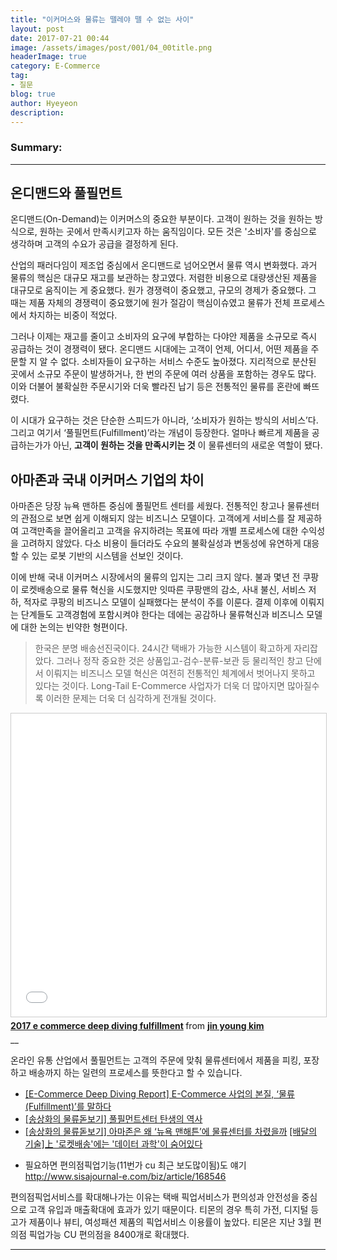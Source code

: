 ```yaml
---
title: "이커머스와 물류는 뗄레야 뗄 수 없는 사이"
layout: post
date: 2017-07-21 00:44
image: /assets/images/post/001/04_00title.png
headerImage: true
category: E-Commerce
tag:
- 질문
blog: true
author: Hyeyeon
description:
---
```


### Summary:



---

## 온디맨드와 풀필먼트

온디맨드(On-Demand)는 이커머스의 중요한 부분이다. 고객이 원하는 것을 원하는 방식으로, 원하는 곳에서 만족시키고자 하는 움직임이다. 모든 것은 '소비자'를 중심으로 생각하며 고객의 수요가 공급을 결정하게 된다.

산업의 패러다임이 제조업 중심에서 온디맨드로 넘어오면서 물류 역시 변화했다. 과거 물류의 핵심은 대규모 재고를 보관하는 창고였다. 저렴한 비용으로 대량생산된 제품을 대규모로 움직이는 게 중요했다. 원가 경쟁력이 중요했고, 규모의 경제가 중요했다. 그 때는 제품 자체의 경쟁력이 중요했기에 원가 절감이 핵심이슈였고 물류가 전체 프로세스에서 차지하는 비중이 적었다.

그러나 이제는 재고를 줄이고 소비자의 요구에 부합하는 다야안 제품을 소규모로 즉시 공급하는 것이 경쟁력이 됐다. 온디맨드 시대에는 고객이 언제, 어디서, 어떤 제품을 주문할 지 알 수 없다. 소비자들이 요구하는 서비스 수준도 높아졌다. 지리적으로 분산된 곳에서 소규모 주문이 발생하거나, 한 번의 주문에 여러 상품을 포함하는 경우도 많다. 이와 더불어 불확실한 주문시기와 더욱 빨라진 납기 등은 전통적인 물류를 혼란에 빠뜨렸다.

이 시대가 요구하는 것은 단순한 스피드가 아니라, ‘소비자가 원하는 방식의 서비스’다. 그리고 여기서 ‘풀필먼트(Fulfillment)’라는 개념이 등장한다. 얼마나 빠르게 제품을 공급하는가가 아닌, **고객이 원하는 것을 만족시키는 것** 이 물류센터의 새로운 역할이 됐다.


## 아마존과 국내 이커머스 기업의 차이

아마존은 당장 뉴욕 맨하튼 중심에 풀필먼트 센터를 세웠다. 전통적인 창고나 물류센터의 관점으로 보면 쉽게 이해되지 않는 비즈니스 모델이다. 고객에게 서비스를 잘 제공하여 고객만족을 끌어올리고 고객을 유지하려는 목표에 따라 개별 프로세스에 대한 수익성을 고려하지 않았다. 다소 비용이 들더라도 수요의 불확실성과 변동성에 유연하게 대응할 수 있는 로봇 기반의 시스템을 선보인 것이다.

이에 반해 국내 이커머스 시장에서의 물류의 입지는 그리 크지 않다. 불과 몇년 전 쿠팡이 로켓배송으로 물류 혁신을 시도했지만 잇따른 쿠팡맨의 감소, 사내 불신, 서비스 저하, 적자로 쿠팡의 비즈니스 모델이 실패했다는 분석이 주를 이룬다. 결제 이후에 이뤄지는 단계들도 고객경험에 포함시켜야 한다는 데에는 공감하나 물류혁신과 비즈니스 모델에 대한 논의는 빈약한 형편이다.

> 한국은 분명 배송선진국이다. 24시간 택배가 가능한 시스템이 확고하게 자리잡았다. 그러나 정작 중요한 것은 상품입고-검수-분류-보관 등 물리적인 창고 단에서 이뤄지는 비즈니스 모델 혁신은 여전히 전통적인 체계에서 벗어나지 못하고 있다는 것이다. Long-Tail E-Commerce 사업자가 더욱 더 많아지면 많아질수록 이러한 문제는 더욱 더 심각하게 전개될 것이다.

<iframe src="//www.slideshare.net/slideshow/embed_code/key/wSUEjHIYggVz0J" width="595" height="485" frameborder="0" marginwidth="0" marginheight="0" scrolling="no" style="border:1px solid #CCC; border-width:1px; margin-bottom:5px; max-width: 100%;" allowfullscreen> </iframe> <div style="margin-bottom:5px"> <strong> <a href="//www.slideshare.net/human5804/2017-e-commerce-deep-diving-fulfillment" title="2017 e commerce deep diving fulfillment" target="_blank">2017 e commerce deep diving fulfillment</a> </strong> from <strong><a target="_blank" href="https://www.slideshare.net/human5804">jin young kim</a></strong> </div> __



온라인 유통 산업에서 풀필먼트는 고객의 주문에 맞춰 물류센터에서 제품을 피킹, 포장하고 배송까지 하는 일련의 프로세스를 뜻한다고 할 수 있습니다.



* [[E-Commerce Deep Diving Report] E-Commerce 사업의 본질, ‘물류(Fulfillment)’를 말하다](http://verticalplatform.kr/archives/8852)
* [[송상화의 물류돋보기] 풀필먼트센터 탄생의 역사](http://www.clomag.co.kr/article/2365)
* [[송상화의 물류돋보기] 아마존은 왜 ‘뉴욕 맨해튼’에 물류센터를 차렸을까](http://www.clomag.co.kr/article/2373)
[[배달의 기술]上 '로켓배송'에는 '데이터 과학'이 숨어있다](http://www.ajunews.com/view/20170501000009164)

+ 필요하면 편의점픽업기능(11번가 cu 최근 보도많이됨)도 얘기
http://www.sisajournal-e.com/biz/article/168546

편의점픽업서비스를 확대해나가는 이유는 택배 픽업서비스가 편의성과 안전성을 중심으로 고객 유입과 매출확대에 효과가 있기 때문이다. 티몬의 경우 특히 가전, 디지털 등 고가 제품이나 뷰티, 여성패션 제품의 픽업서비스 이용률이 높았다. 티몬은 지난 3월 편의점 픽업가능 CU 편의점을 8400개로 확대했다.

---
